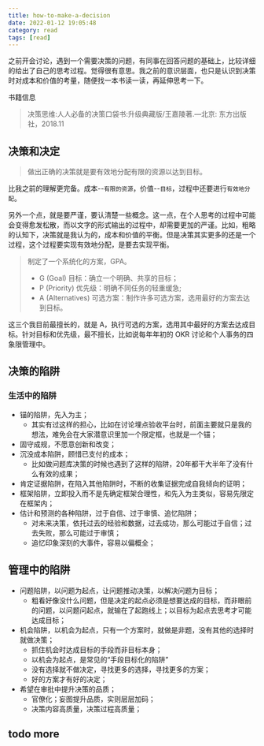 ```yaml
---
title: how-to-make-a-decision
date: 2022-01-12 19:05:48
category: read
tags: [read]
---
```


之前开会讨论，遇到一个需要决策的问题，有同事在回答问题的基础上，比较详细的给出了自己的思考过程。觉得很有意思。我之前的意识层面，也只是认识到决策时对成本和价值的考量，随便找一本书读一读，再延伸思考一下。

<!-- more -->

书籍信息

> 决策思维:人人必备的决策口袋书:升级典藏版/王嘉陵著.—北京: 东方出版社，2018.11

## 决策和决定

> 做出正确的决策就是要有效地分配有限的资源以达到目标。

比我之前的理解更完备。成本--`有限的资源`，价值--`目标`，过程中还要进行`有效地分配`。

另外一个点，就是要严谨，要认清楚一些概念。这一点，在个人思考的过程中可能会变得愈发松散，而以文字的形式输出的过程中，却需要更加的严谨。比如，粗略的认知下，决策就是我认为的，成本和价值的平衡。但是决策其实更多的还是一个过程，这个过程要实现有效地分配，是要去实现平衡。

> 制定了一个系统化的方案，GPA。
>
> * G (Goal) 目标：确立一个明确、共享的目标；
> * P (Priority) 优先级：明确不同任务的轻重缓急;
> * A (Alternatives) 可选方案：制作许多可选方案，选用最好的方案去达到目标。

这三个我目前最擅长的，就是 A，执行可选的方案，选用其中最好的方案去达成目标。针对目标和优先级，最不擅长，比如说每年年初的 OKR 讨论和个人事务的四象限管理中。

## 决策的陷阱

### 生活中的陷阱

* 锚的陷阱，先入为主；
  * 其实有过这样的担心，比如在讨论埋点验收平台时，前面主要就只是我的想法，难免会在大家潜意识里加一个限定框，也就是一个锚；
* 固守成规，不愿意创新和改变；
* 沉没成本陷阱，顾惜已支付的成本；
  * 比如做问题库决策的时候也遇到了这样的陷阱，20年都干大半年了没有什么有效的成果；
* 肯定证据陷阱，在陷入其他陷阱时，不断的收集证据完成自我倾向的证明；
* 框架陷阱，立即投入而不是先确定框架合理性，和先入为主类似，容易先限定在框架内；
* 估计和预测的各种陷阱，过于自信、过于审慎、追忆陷阱；
  * 对未来决策，依托过去的经验和数据，过去成功，那么可能过于自信；过去失败，那么可能过于审慎；
  * 追忆印象深刻的大事件，容易以偏概全；

## 管理中的陷阱

* 问题陷阱，以问题为起点，让问题推动决策，以解决问题为目标；
  * 粗看好像没什么问题，但是决定的起点必须是想要达成的目标，而非眼前的问题，以问题问起点，就输在了起跑线上；以目标为起点去思考才可能达成目标；
* 机会陷阱，以机会为起点，只有一个方案时，就做是非题，没有其他的选择时就做决策；
  * 抓住机会时达成目标的手段而非目标本身；
  * 以机会为起点，是常见的“手段目标化的陷阱”
  * 没有选择就不做决定，寻找更多的选择，寻找更多的方案；
  * 好的方案才有好的决定；
* 希望在审批中提升决策的品质；
  * 官僚化；妄图提升品质，实则层层加码；
  * 决策内容高质量，决策过程高质量；

## todo more
